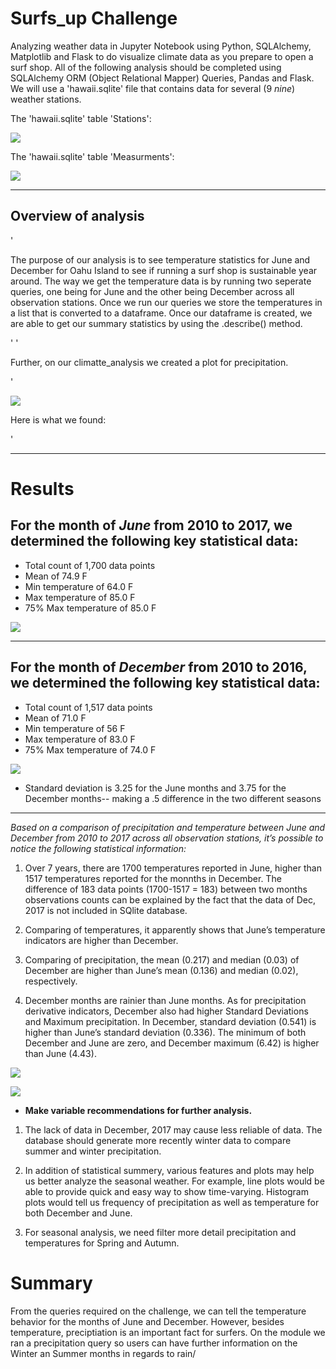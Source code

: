 # Surfs_up Challenge
Analyzing weather data in Jupyter Notebook using Python, SQLAlchemy, Matplotlib and Flask to do visualize climate data as you prepare to open a surf shop. All of the following analysis should be completed using SQLAlchemy ORM (Object Relational Mapper) Queries, Pandas and Flask.  We will use a 'hawaii.sqlite' file that contains data for several (9 *nine*) weather stations.

The 'hawaii.sqlite' table 'Stations':

![ ](/Images/Stations.PNG)

The 'hawaii.sqlite' table 'Measurments':

 ![ ](/Images/Measurement.PNG)

___
## Overview of analysis
'<p>The purpose of our analysis is to see temperature statistics for June and December for Oahu Island to see if running a surf shop is sustainable year around. The way we get the temperature data is by running two seperate queries, one being for June and the other being December across all observation stations. Once we run our queries we store the temperatures in a list that is converted to a dataframe. Once our dataframe is created, we are able to get our summary statistics by using the .describe() method. </p>'
'<p>Further, on our climatte_analysis we created a plot for precipitation.</p>'

![ ](/Images/Precipitation_analysis.PNG)

Here is what we found:</p>'
___
# Results
 ## For the month of *June*  from 2010 to 2017, we determined the following key statistical data:
* Total count of 1,700 data points
* Mean of 74.9  F
* Min temperature of 64.0 F
* Max temperature of 85.0 F
* 75% Max temperature of 85.0 F 

![ ](/Images/June_temp.PNG)
___
 ## For the month of *December* from 2010 to 2016, we determined the following key statistical data:
- Total count of 1,517 data points
- Mean of 71.0  F
- Min temperature of 56 F
- Max temperature of 83.0 F
- 75% Max temperature of 74.0 F

![ ](/Images/December_temp.PNG)

 * Standard deviation is 3.25 for the June months and 3.75 for the December months-- making a .5 difference in the two different seasons
___
*Based on a comparison of precipitation and temperature between June and December from 2010 to 2017 across all observation stations, it’s possible to notice the following statistical information:*


 1. Over 7 years, there are 1700 temperatures reported in June, higher than 1517 temperatures reported for the monnths in December. The difference of 183 data points (1700-1517 = 183) between two months observations counts can be explained by the fact that the data of Dec, 2017 is not included in SQlite database.
 
 2. Comparing of temperatures, it apparently shows that June’s temperature indicators are higher than December.

 3. Comparing of precipitation, the mean (0.217) and median (0.03) of December are higher than June’s mean (0.136) and median (0.02), respectively. 

 4. December months are rainier than June months.  As for precipitation derivative indicators, December also had higher Standard Deviations and Maximum precipitation. In December, standard deviation (0.541) is higher than June’s standard deviation (0.336). The minimum of both December and June are zero, and December maximum (6.42) is higher than June (4.43).
 
 ![ ](/Images/June_prec.PNG)
 
 ![ ](/Images/Dec_prec.PNG)
 

- **Make variable recommendations for further analysis.**


 1. The lack of data in December, 2017  may cause less reliable of data. The database should generate more recently winter data to compare summer and winter precipitation. 

 2. In addition of statistical summery, various features and plots may help us better analyze the seasonal weather. For example, line plots would be able to  provide quick and easy way to show time-varying. Histogram plots would tell us frequency of precipitation as well as temperature for both December and June.

 3. For seasonal analysis, we need filter more detail precipitation and temperatures for Spring and Autumn. 

# Summary 

From the queries required on the challenge, we can tell the temperature behavior for the months of June and December.  However, besides temperature, preciptiation is an important fact for surfers.  On the module we ran a precipitation query so users can have further information on the Winter an Summer months in regards to rain/
